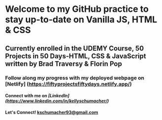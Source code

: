 # Welcome to my GitHub practice to stay up-to-date on Vanilla JS, HTML & CSS

## Currently enrolled in the UDEMY Course, 50 Projects in 50 Days-HTML, CSS & JavaScript written by Brad Traversy & Florin Pop

### Follow along my progress with my deployed webpage on **[Netlify] (https://fiftyprojectsfiftydays.netlify.app/)**

#### Connect with me on _[LinkedIn] (https://www.linkedin.com/in/kellyschumacher/)_

#### Let's Connect! **<kschumacher93@gmail.com>**
